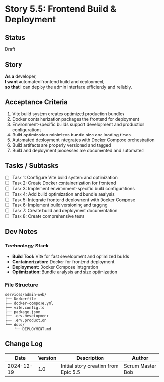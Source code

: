 # Story 5.5: Frontend Build & Deployment

## Status

Draft

## Story

**As a** developer,  
**I want** automated frontend build and deployment,  
**so that** I can deploy the admin interface efficiently and reliably.

## Acceptance Criteria

1. Vite build system creates optimized production bundles
2. Docker containerization packages the frontend for deployment
3. Environment-specific builds support development and production configurations
4. Build optimization minimizes bundle size and loading times
5. Automated deployment integrates with Docker Compose orchestration
6. Build artifacts are properly versioned and tagged
7. Build and deployment processes are documented and automated

## Tasks / Subtasks

- [ ] Task 1: Configure Vite build system and optimization
- [ ] Task 2: Create Docker containerization for frontend
- [ ] Task 3: Implement environment-specific build configurations
- [ ] Task 4: Add build optimization and bundle analysis
- [ ] Task 5: Integrate frontend deployment with Docker Compose
- [ ] Task 6: Implement build versioning and tagging
- [ ] Task 7: Create build and deployment documentation
- [ ] Task 8: Create comprehensive tests

## Dev Notes

### Technology Stack
- **Build Tool:** Vite for fast development and optimized builds
- **Containerization:** Docker for frontend deployment
- **Deployment:** Docker Compose integration
- **Optimization:** Bundle analysis and size optimization

### File Structure
```
services/admin-web/
├── Dockerfile
├── docker-compose.yml
├── vite.config.ts
├── package.json
├── .env.development
├── .env.production
└── docs/
    └── DEPLOYMENT.md
```

## Change Log

| Date | Version | Description | Author |
|------|---------|-------------|---------|
| 2024-12-19 | 1.0 | Initial story creation from Epic 5.5 | Scrum Master Bob |
